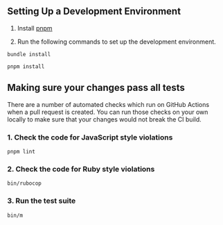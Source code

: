 ## Setting Up a Development Environment

1. Install [pnpm](https://pnpm.js.org/)

2. Run the following commands to set up the development environment.

```
bundle install
```

```
pnpm install
```

## Making sure your changes pass all tests

There are a number of automated checks which run on GitHub Actions when a pull request is created.
You can run those checks on your own locally to make sure that your changes would not break the CI build.

### 1. Check the code for JavaScript style violations

```
pnpm lint
```

### 2. Check the code for Ruby style violations
```
bin/rubocop
```

### 3. Run the test suite
```
bin/m
```
